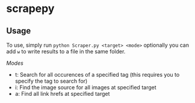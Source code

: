 # scrapepy
## Usage
To use, simply run `python Scraper.py <target> <mode>` optionally you can add `w` to write results to a file in the same folder.

_Modes_
  - t: Search for all occurences of a specified tag (this requires you to specify the tag to search for)
  - i: Find the image source for all images at specified target
  - a: Find all link hrefs at specified target
